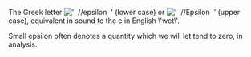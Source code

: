 The Greek letter
!['  //epsilon  '](../dictionary/equation_images/4009.1..png) (lower
case) or !['  //Epsilon  '](../dictionary/equation_images/4009.2..png)
(upper case), equivalent in sound to the e in English \\'wet\\'.

Small epsilon often denotes a quantity which we will let tend to zero,
in analysis.
